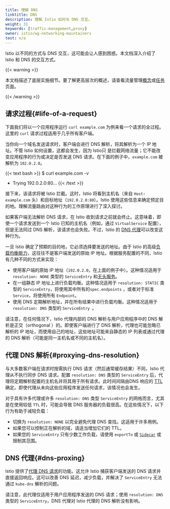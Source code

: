 ```yaml
---
title: 理解 DNS
linktitle: DNS
description: 理解 Istio 如何与 DNS 交互。
weight: 31
keywords: [traffic-management,proxy]
owner: istio/wg-networking-maintainers
test: n/a
---
```


Istio 以不同的方式与 DNS 交互，这可能会让人感到困惑。本文档深入介绍了 Istio 和 DNS 的交互方式。

{{< warning >}}

本文档描述了底层实施细节。要了解更高层次的概述，请查看流量管理[概念](/zh/docs/concepts/traffic-management/)或[任务](/zh/docs/tasks/traffic-management/)页面。

{{< /warning >}}

## 请求过程{#life-of-a-request}

下面我们将以一个应用程序运行 `curl example.com` 为例来看一个请求的全过程。这里的 `curl` 请求过程适用于几乎所有客户端。

当你向一个域名发送请求时，客户端会进行 DNS 解析，将其解析为一个 IP 地址。不管 Istio 如何设置，这都会发生，因为 Istio只 是拦截网络流量；它不能改变应用程序的行为或决定是否发送 DNS 请求。在下面的例子中，`example.com` 被解析为 `192.0.2.0`。

{{< text bash >}}
$ curl example.com -v
*   Trying 192.0.2.0:80...
{{< /text >}}

接下来，该请求将被 Istio 拦截。这时，Istio 将看到主机名（来自 `Host: example.com` 头）和目标地址（`192.0.2.0:80`）。Istio 使用这些信息来确定预定目的地。理解流量路由对这种行为的工作原理进行了深入探讨。

如果客户端无法解析 DNS 请求，在 Istio 收到请求之前就会终止。这意味着，即使一个请求发送到一个 Istio 已知的主机名（例如，通过 `VirtualService` 配置），但是无法同过 DNS 解析，该请求也会失败。不过，Istio 的 [DNS 代理](#dns-proxing)可以改变这种行为。

一旦 Istio 确定了预期的目的地，它必须选择要发送的地址。由于 Istio 的高级[负载均衡能力](/zh/docs/concepts/traffic-management/#load-balancing-options)，这往往不是客户端发送的原始 IP 地址。根据服务配置的不同，Istio 有几种不同的方式来实现：

* 使用客户端的原始 IP 地址（`192.0.2.0`，在上面的例子中）。这种情况适用于 `resolution: NONE` 类型的 `ServiceEntry`  和[无头服务](https://kubernetes.io/docs/concepts/services-networking/service/#headless-services)。
* 在一组静态 IP 地址上进行负载均衡。这种情况适用于 `resolution: STATIC` 类型的 `ServiceEntry`，将使用其中所有的`spec.endpoints` ，或者对于标准 `Service`，将使用所有 `Endpoint`。
* 使用 DNS 定期解析地址，并在所有结果中进行负载均衡。这种情况适用于 `resolution: DNS` 类型的 `ServiceEntry `。

请注意，在任何情况下，Istio 代理内部的 DNS 解析与用户应用程序中的 DNS 解析是正交（orthogonal ）的。即使客户端进行了 DNS 解析，代理也可能忽略已解析的 IP 地址，而使用自己的地址，这些地址可能来自静态的 IP 列表或通过代理的 DNS 解析（可能是同一主机名或不同的主机名）。

## 代理 DNS 解析{#proxying-dns-resolution}

与大多数客户端在请求时按需执行 DNS 请求（然后通常缓存结果）不同，Istio 代理从不执行同步 DNS 请求。配置 `resolution: DNS` 类型的 `ServiceEntry` 后，代理将定期解析配置的主机名并将其用于所有请求。此时间间隔由DNS 响应的 [TTL ](https://en.wikipedia.org/wiki/Time_to_live#DNS_records) 确定。即使代理从未向这些应用程序发送任何请求，该情况也会发生。

对于具有许多代理或许多 `resolution: DNS`  类型 `ServiceEntry` 的网格而言，尤其是在使用较低 `TTL` 时，可能会导致 DNS 服务器的负载很高。在这些情况下，以下行为有助于减轻负载：

* 切换为 `resolution: NONE` 以完全避免代理 DNS 查找。这适用于许多用例。
* 如果您可以控制正在解析的域，请适当增加它们的 TTL。
* 如果您的 `ServiceEntry` 只有少数工作负载，请使用 `exportTo` 或 [`Sidecar`](/zh/docs/reference/config/networking/sidecar/) 或限制其范围。

## DNS 代理{#dns-proxing}

Istio 提供了[代理 DNS 请求](/zh/docs/ops/configuration/traffic-management/dns-proxy/)的功能。这允许 Istio 捕获客户端发送的 DNS 请求并直接返回响应。这可以改善 DNS 延迟，减少负载，并解决了 `ServiceEntry` 无法通过 `kube-dns` 解析的问题。

请注意，此代理仅适用于用户应用程序发送的 DNS 请求；使用 `resolution: DNS` 类型的 `ServiceEntry`，DNS 代理对 Istio 代理的 DNS 解析没有影响。
